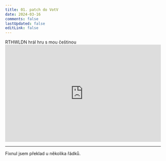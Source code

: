 ```yaml
---
title: 01. patch do VotV
date: 2024-03-16
comments: false
lastUpdated: false
editLink: false
---
```


<PBlogHeader>
RTHWLDN hrál hru s mou češtinou
</PBlogHeader>

<div style="display: flex; justify-content: space-around;">
<iframe
    width="560"
    height="315"
    src="https://www.youtube.com/embed/QZnkwc-Tabk?si=XsjqlKzAmQ2UhYDh" title="YouTube video player"
    frameborder="0"
    allow="accelerometer; autoplay; clipboard-write; encrypted-media; gyroscope; picture-in-picture; web-share"
    allowfullscreen>
  </iframe>
</div>
<hr>
Fixnul jsem překlad u několika řádků.
